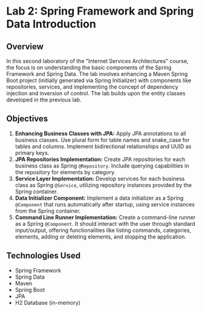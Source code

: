 # Lab 2: Spring Framework and Spring Data Introduction

## Overview

In this second laboratory of the "Internet Services Architectures" course, the focus is on understanding the basic components of the Spring Framework and Spring Data. The lab involves enhancing a Maven Spring Boot project (initially generated via Spring Initializer) with components like repositories, services, and implementing the concept of dependency injection and inversion of control. The lab builds upon the entity classes developed in the previous lab.

## Objectives

1. **Enhancing Business Classes with JPA:** Apply JPA annotations to all business classes. Use plural form for table names and snake_case for tables and columns. Implement bidirectional relationships and UUID as primary keys.
2. **JPA Repositories Implementation:** Create JPA repositories for each business class as Spring `@Repository`. Include querying capabilities in the repository for elements by category.
3. **Service Layer Implementation:** Develop services for each business class as Spring `@Service`, utilizing repository instances provided by the Spring container.
4. **Data Initializer Component:** Implement a data initializer as a Spring `@Component` that runs automatically after startup, using service instances from the Spring container.
5. **Command Line Runner Implementation:** Create a command-line runner as a Spring `@Component`. It should interact with the user through standard input/output, offering functionalities like listing commands, categories, elements, adding or deleting elements, and stopping the application.

## Technologies Used

- Spring Framework
- Spring Data
- Maven
- Spring Boot
- JPA
- H2 Database (in-memory)
